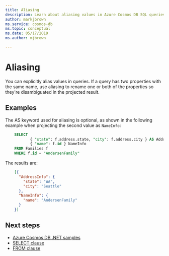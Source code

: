 ```yaml
---
title: Aliasing
description: Learn about aliasing values in Azure Cosmos DB SQL queries
author: markjbrown
ms.service: cosmos-db
ms.topic: conceptual
ms.date: 05/17/2019
ms.author: mjbrown

---
```

# Aliasing

You can explicitly alias values in queries. If a query has two properties with the same name, use aliasing to rename one or both of the properties so they're disambiguated in the projected result.

## Examples

The AS keyword used for aliasing is optional, as shown in the following example when projecting the second value as `NameInfo`:

```sql
    SELECT 
           { "state": f.address.state, "city": f.address.city } AS AddressInfo,
           { "name": f.id } NameInfo
    FROM Families f
    WHERE f.id = "AndersenFamily"
```

The results are:

```json
    [{
      "AddressInfo": {
        "state": "WA",
        "city": "Seattle"
      },
      "NameInfo": {
        "name": "AndersenFamily"
      }
    }]
```

## Next steps

- [Azure Cosmos DB .NET samples](https://github.com/Azure/azure-cosmosdb-dotnet)
- [SELECT clause](sql-query-select.md)
- [FROM clause](sql-query-from.md)
